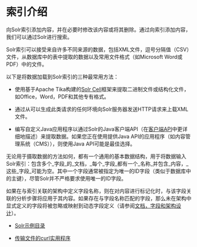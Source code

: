 # 索引介绍

向Solr索引添加内容，并在必要时修改该内容或将其删除。通过向索引添加内容，我们可以通过Solr进行搜索。

Solr索引可以接受来自许多不同来源的数据，包括XML文件，逗号分隔值（CSV）文件，从数据库中的表中提取的数据以及常用文件格式（如Microsoft Word或PDF）中的文件。

以下是将数据加载到Solr索引的三种最常用方法：

* 使用基于Apache Tika构建的[Solr Cell](https://lucene.apache.org/solr/guide/7_4/uploading-data-with-solr-cell-using-apache-tika.html#uploading-data-with-solr-cell-using-apache-tika)框架来提取二进制文件或结构化文件，如Office，Word，PDF和其他专有格式。

* 通过从可以生成此类请求的任何环境向Solr服务器发送HTTP请求来上载XML文件。

* 编写自定义Java应用程序以通过Solr的Java客户端API（在[客户端API](https://lucene.apache.org/solr/guide/7_4/client-apis.html#client-apis)中更详细地描述）来提取数据。如果您正在使用提供Java API的应用程序（如内容管理系统（CMS）），则使用Java API可能是最佳选择。

无论用于摄取数据的方法如何，都有一个通用的基本数据结构，用于将数据输入Solr索引：包含多个_字段_的_文档，_每个_字段_都有一个_名称_并包含_内容，_这些_字段_可能为空。其中一个字段通常被指定为唯一的ID字段（类似于数据库中的主键），尽管Solr并不严格要求使用唯一的ID字段。

如果在与索引关联的架构中定义字段名称，则在对内容进行标记化时，与该字段关联的分析步骤将应用于其内容。如果存在与字段名称匹配的字段，那么未在架构中显式定义的字段将被忽略或映射到动态字段定义（请参阅[文档，字段和架构设计](https://lucene.apache.org/solr/guide/7_4/documents-fields-and-schema-design.html#documents-fields-and-schema-design)）。

* [Solr示例目录](#)

* [传输文件的curl实用程序](https://lucene.apache.org/solr/guide/7_4/introduction-to-solr-indexing.html#the-curl-utility-for-transferring-files)



